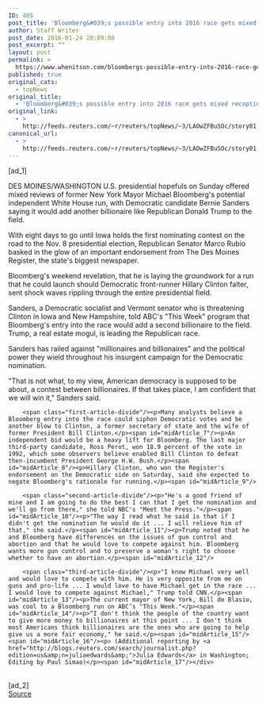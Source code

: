 ```yaml
---
ID: 405
post_title: 'Bloomberg&#039;s possible entry into 2016 race gets mixed reception'
author: Staff Writer
post_date: 2016-01-24 20:09:08
post_excerpt: ""
layout: post
permalink: >
  https://www.whenitson.com/bloombergs-possible-entry-into-2016-race-gets-mixed-reception/
published: true
original_cats:
  - topNews
original_title:
  - 'Bloomberg&#039;s possible entry into 2016 race gets mixed reception'
original_link:
  - >
    http://feeds.reuters.com/~r/reuters/topNews/~3/LAOwZFBuSOc/story01.htm
canonical_url:
  - >
    http://feeds.reuters.com/~r/reuters/topNews/~3/LAOwZFBuSOc/story01.htm
---
```

 [ad_1]
<br><div id="articleText">
<span id="midArticle_start"/>

<span id="midArticle_0"/><span class="focusParagraph" readability="5"><p><span class="articleLocation">DES MOINES/WASHINGTON</span> U.S. presidential hopefuls on Sunday offered mixed reviews of former New York Mayor Michael Bloomberg's potential independent White House run, with Democratic candidate Bernie Sanders saying it would add another billionaire like Republican Donald Trump to the field.</p></span><span id="midArticle_1"/><p>With eight days to go until Iowa holds the first nominating contest on the road to the Nov. 8 presidential election, Republican Senator Marco Rubio basked in the glow of an important endorsement from The Des Moines Register, the state's biggest newspaper.</p><span id="midArticle_2"/><p>Bloomberg's weekend revelation, that he is laying the groundwork for a run that he could launch should Democratic front-runner Hillary Clinton falter, sent shock waves rippling through the entire presidential field.</p><span id="midArticle_3"/><p>Sanders, a Democratic socialist and Vermont senator who is threatening Clinton in Iowa and New Hampshire, told ABC's "This Week" program that Bloomberg's entry into the race would add a second billionaire to the field. Trump, a real estate mogul, is leading the Republican race.</p><span id="midArticle_4"/><p>Sanders has railed against "millionaires and billionaires" and the political power they wield throughout his insurgent campaign for the Democratic nomination.</p><span id="midArticle_5"/><p>"That is not what, to my view, American democracy is supposed to be about, a contest between billionaires. If that takes place, I am confident that we will win it," Sanders said.</p><span id="midArticle_6"/>
        
        <span class="first-article-divide"/><p>Many analysts believe a Bloomberg entry into the race could siphon Democratic votes and be another blow to Clinton, a former secretary of state and the wife of former President Bill Clinton.</p><span id="midArticle_7"/><p>An independent bid would be a heavy lift for Bloomberg. The last major third-party candidate, Ross Perot, won 18.9 percent of the vote in 1992, which some observers believe enabled Bill Clinton to defeat then-incumbent President George H.W. Bush.</p><span id="midArticle_8"/><p>Hillary Clinton, who won the Register's endorsement on the Democratic side on Saturday, said she expected to negate Bloomberg's rationale for running.</p><span id="midArticle_9"/>
        
        <span class="second-article-divide"/><p>"He's a good friend of mine and I am going to do the best I can that I get the nomination and we'll go from there," she told NBC's "Meet the Press."</p><span id="midArticle_10"/><p>"The way I read what he said is that if I didn't get the nomination he would do it ... I will relieve him of that," she said.</p><span id="midArticle_11"/><p>Trump noted that he and Bloomberg have differences on the issues of gun control and abortion and that he would love to compete against him. Bloomberg wants more gun control and to preserve a woman's right to choose whether to have an abortion.</p><span id="midArticle_12"/>
        
        <span class="third-article-divide"/><p>"I know Michael very well and would love to compete with him. He is very opposite from me on guns and pro-life ... I would love to have Michael get in the race ... I would love to compete against Michael," Trump told CNN.</p><span id="midArticle_13"/><p>The current mayor of New York, Bill de Blasio, was cool to a Bloomberg run on ABC’s "This Week."</p><span id="midArticle_14"/><p>“I don't think the people of the country want to give more money to billionaires at this point ... I don't think most Americans think billionaires are the ones who are going to help give us a more fair economy," he said.</p><span id="midArticle_15"/><span id="midArticle_16"/><p> (Additional reporting by <a href="http://blogs.reuters.com/search/journalist.php?edition=us&amp;n=juliaedwards&amp;">Julia Edwards</a> in Washington; Editing by Paul Simao)</p><span id="midArticle_17"/></div>
<br>[ad_2]
<br><a href="http://feeds.reuters.com/~r/reuters/topNews/~3/LAOwZFBuSOc/story01.htm">Source </a>